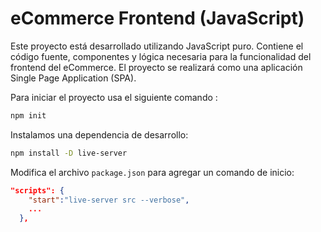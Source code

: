# eCommerce Frontend (JavaScript)

Este proyecto está desarrollado utilizando JavaScript puro. Contiene el código fuente, componentes y lógica necesaria para la funcionalidad del frontend del eCommerce. El proyecto se realizará como una aplicación Single Page Application (SPA).


Para iniciar el proyecto usa el siguiente comando :

```bash
npm init
```
Instalamos una dependencia de desarrollo:

```bash
npm install -D live-server
```

Modifica el archivo `package.json` para agregar un comando de inicio:

```json
"scripts": {
    "start":"live-server src --verbose",
    ...
  },
```

